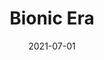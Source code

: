 ---
layout: default
modal-id: 3
date: 2021-07-01
title: 'Bionic Era'
novelurl: https://yourfantasytranslations.github.io/BE/
img: BE.png
alt: image-alt
description: "Lu Wen was reborn as a bionic housekeeper.

He thought he would do just simple housework in this life.

On the first day he was taken home by his employer, he received two instructions:

“Don’t go to the third floor.”

“Dig a hole in the backyard that can bury an adult, and dig a little deeper.”

What should he do now? Is this fate of MC?"
---